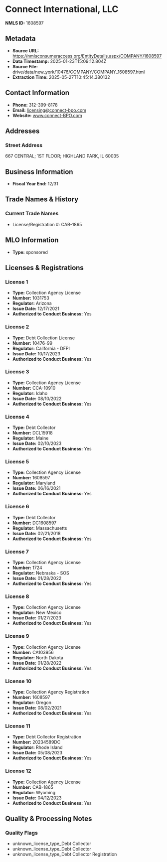 # Connect International, LLC

**NMLS ID:** 1608597

## Metadata
- **Source URL:** https://nmlsconsumeraccess.org/EntityDetails.aspx/COMPANY/1608597
- **Data Timestamp:** 2025-01-23T15:09:12.804Z
- **Source File:** drive/data/new_york/10476/COMPANY/COMPANY_1608597.html
- **Extraction Time:** 2025-05-27T10:45:14.380132

## Contact Information
- **Phone:** 312-399-8178
- **Email:** licensing@connect-bpo.com
- **Website:** www.connect-BPO.com

## Addresses
### Street Address
667 CENTRAL; 1ST FLOOR; HIGHLAND PARK, IL 60035

## Business Information
- **Fiscal Year End:** 12/31

## Trade Names & History
### Current Trade Names
- License/Registration #: CAB-1865

## MLO Information
- **Type:** sponsored

## Licenses & Registrations

### License 1
- **Type:** Collection Agency License
- **Number:** 1031753
- **Regulator:** Arizona
- **Issue Date:** 12/17/2021
- **Authorized to Conduct Business:** Yes

### License 2
- **Type:** Debt Collection License
- **Number:** 10476-99
- **Regulator:** California - DFPI
- **Issue Date:** 10/17/2023
- **Authorized to Conduct Business:** Yes

### License 3
- **Type:** Collection Agency License
- **Number:** CCA-10910
- **Regulator:** Idaho
- **Issue Date:** 08/10/2022
- **Authorized to Conduct Business:** Yes

### License 4
- **Type:** Debt Collector
- **Number:** DCL15918
- **Regulator:** Maine
- **Issue Date:** 02/10/2023
- **Authorized to Conduct Business:** Yes

### License 5
- **Type:** Collection Agency License
- **Number:** 1608597
- **Regulator:** Maryland
- **Issue Date:** 06/16/2021
- **Authorized to Conduct Business:** Yes

### License 6
- **Type:** Debt Collector
- **Number:** DC1608597
- **Regulator:** Massachusetts
- **Issue Date:** 02/21/2018
- **Authorized to Conduct Business:** Yes

### License 7
- **Type:** Collection Agency License
- **Number:** 1724
- **Regulator:** Nebraska - SOS
- **Issue Date:** 01/28/2022
- **Authorized to Conduct Business:** Yes

### License 8
- **Type:** Collection Agency License
- **Regulator:** New Mexico
- **Issue Date:** 01/27/2023
- **Authorized to Conduct Business:** Yes

### License 9
- **Type:** Collection Agency License
- **Number:** CA103956
- **Regulator:** North Dakota
- **Issue Date:** 01/28/2022
- **Authorized to Conduct Business:** Yes

### License 10
- **Type:** Collection Agency Registration
- **Number:** 1608597
- **Regulator:** Oregon
- **Issue Date:** 08/02/2021
- **Authorized to Conduct Business:** Yes

### License 11
- **Type:** Debt Collector Registration
- **Number:** 20234589DC
- **Regulator:** Rhode Island
- **Issue Date:** 05/08/2023
- **Authorized to Conduct Business:** Yes

### License 12
- **Type:** Collection Agency License
- **Number:** CAB-1865
- **Regulator:** Wyoming
- **Issue Date:** 04/12/2023
- **Authorized to Conduct Business:** Yes

## Quality & Processing Notes
### Quality Flags
- unknown_license_type_Debt Collector
- unknown_license_type_Debt Collector
- unknown_license_type_Debt Collector Registration

